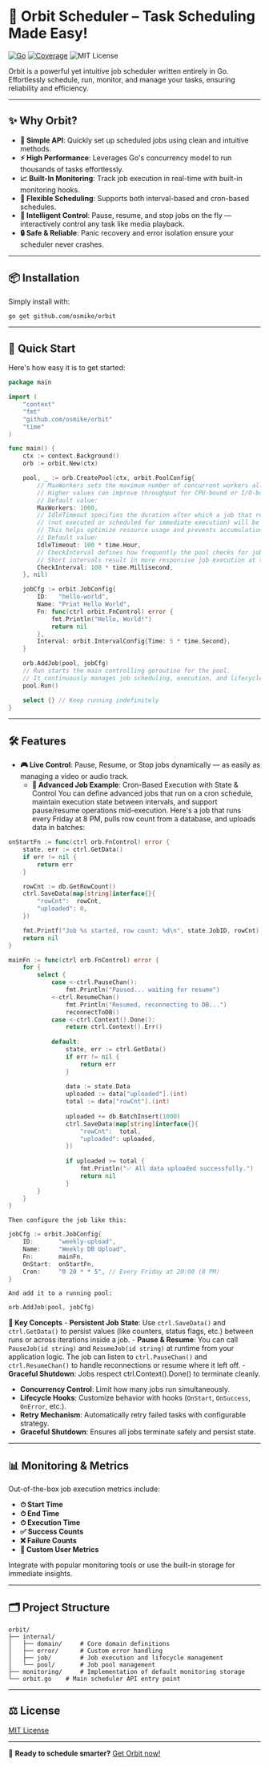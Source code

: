 
# 🚀 Orbit Scheduler – Task Scheduling Made Easy!

[![Go](https://img.shields.io/badge/Made%20with-Go-blue)](https://golang.org)
[![Coverage](https://img.shields.io/badge/Coverage-87%25-brightgreen)](https://github.com/osmike/orbit)
![MIT License](https://img.shields.io/badge/license-MIT-green.svg)

Orbit is a powerful yet intuitive job scheduler written entirely in Go. Effortlessly schedule, run, monitor, and manage your tasks, ensuring reliability and efficiency.

---

## ✨ Why Orbit?

- **🔧 Simple API**: Quickly set up scheduled jobs using clean and intuitive methods.
- **⚡ High Performance**: Leverages Go's concurrency model to run thousands of tasks effortlessly.
- **📈 Built-In Monitoring**: Track job execution in real-time with built-in monitoring hooks.
- **🎯 Flexible Scheduling**: Supports both interval-based and cron-based schedules.
- **🧠 Intelligent Control**: Pause, resume, and stop jobs on the fly — interactively control any task like media playback.
- **🔒 Safe & Reliable**: Panic recovery and error isolation ensure your scheduler never crashes.


---

## 📦 Installation

Simply install with:

```bash
go get github.com/osmike/orbit
```

---

## 🚦 Quick Start

Here's how easy it is to get started:

```go
package main

import (
    "context"
    "fmt"
    "github.com/osmike/orbit"
    "time"
)

func main() {
    ctx := context.Background()
    orb := orbit.New(ctx)

    pool, _ := orb.CreatePool(ctx, orbit.PoolConfig{
		// MaxWorkers sets the maximum number of concurrent workers allowed to execute jobs simultaneously.
		// Higher values can improve throughput for CPU-bound or I/O-bound tasks, but might consume more system resources.
		// Default value:
		MaxWorkers: 1000,
		// IdleTimeout specifies the duration after which a job that remains idle
		// (not executed or scheduled for immediate execution) will be marked as inactive.
		// This helps optimize resource usage and prevents accumulation of stale tasks.
		// Default value:
		IdleTimeout: 100 * time.Hour,
		// CheckInterval defines how frequently the pool checks for jobs that are ready for execution or require status updates.
		// Short intervals result in more responsive job execution at the expense of slightly increased CPU utilization.
		CheckInterval: 100 * time.Millisecond,
    }, nil)

    jobCfg := orbit.JobConfig{
        ID:   "hello-world",
        Name: "Print Hello World",
        Fn: func(ctrl orbit.FnControl) error {
            fmt.Println("Hello, World!")
            return nil
        },
        Interval: orbit.IntervalConfig{Time: 5 * time.Second},
    }

    orb.AddJob(pool, jobCfg)
	// Run starts the main controlling goroutine for the pool.
	// It continuously manages job scheduling, execution, and lifecycle events.
    pool.Run()

    select {} // Keep running indefinitely
}
```

---

## 🛠 Features

- **🎮 Live Control**: Pause, Resume, or Stop jobs dynamically — as easily as managing a video or audio track.
  - **📅 Advanced Job Example**: Cron-Based Execution with State & Control
    You can define advanced jobs that run on a cron schedule,
    maintain execution state between intervals, and support pause/resume operations mid-execution.
    Here's a job that runs every Friday at 8 PM, pulls row count from a database, and uploads data in batches:
```go
onStartFn := func(ctrl orb.FnControl) error {
    state, err := ctrl.GetData()
    if err != nil {
        return err
    }

    rowCnt := db.GetRowCount()
    ctrl.SaveData(map[string]interface{}{
        "rowCnt":  rowCnt,
        "uploaded": 0,
    })

    fmt.Printf("Job %s started, row count: %d\n", state.JobID, rowCnt)
    return nil
}

mainFn := func(ctrl orb.FnControl) error {
    for {
        select {
            case <-ctrl.PauseChan():
                fmt.Println("Paused... waiting for resume")
            <-ctrl.ResumeChan()
                fmt.Println("Resumed, reconnecting to DB...")
                reconnectToDB()        
            case <-ctrl.Context().Done():
                return ctrl.Context().Err()
            
            default:
                state, err := ctrl.GetData()
                if err != nil {
                    return err
                }
    
                data := state.Data
                uploaded := data["uploaded"].(int)
                total := data["rowCnt"].(int)
    
                uploaded += db.BatchInsert(1000)
                ctrl.SaveData(map[string]interface{}{
                    "rowCnt":  total,
                    "uploaded": uploaded,
                })
    
                if uploaded >= total {
                    fmt.Println("✅ All data uploaded successfully.")
                    return nil
                }
        }
    }
}    
```
    Then configure the job like this:
```go
jobCfg := orbit.JobConfig{
    ID:       "weekly-upload",
    Name:     "Weekly DB Upload",
    Fn:       mainFn,
    OnStart:  onStartFn,
    Cron:     "0 20 * * 5", // Every Friday at 20:00 (8 PM)
}
```
    And add it to a running pool:
```go
orb.AddJob(pool, jobCfg)
```
   **🧠 Key Concepts**
    - **Persistent Job State**: Use `ctrl.SaveData()` and `ctrl.GetData()` to persist values (like counters, status flags, etc.) between runs or across iterations inside a job.
    - **Pause & Resume**: You can call `PauseJob(id string)` and `ResumeJob(id string)` at runtime from your application logic. The job can listen to `ctrl.PauseChan()` and `ctrl.ResumeChan()` to handle reconnections or resume where it left off.
    - **Graceful Shutdown**: Jobs respect ctrl.Context().Done() to terminate cleanly.
- **Concurrency Control**: Limit how many jobs run simultaneously.
- **Lifecycle Hooks**: Customize behavior with hooks (`OnStart`, `OnSuccess`, `OnError`, etc.).
- **Retry Mechanism**: Automatically retry failed tasks with configurable strategy.
- **Graceful Shutdown**: Ensures all jobs terminate safely and persist state.

---

## 📊 Monitoring & Metrics

Out-of-the-box job execution metrics include:

- **⏱ Start Time**
- **⏱ End Time**
- **⏱ Execution Time**
- **✅ Success Counts**
- **❌ Failure Counts**
- **📌 Custom User Metrics**


Integrate with popular monitoring tools or use the built-in storage for immediate insights.

---

## 🗂 Project Structure

```
orbit/
├── internal/
│   ├── domain/     # Core domain definitions
│   ├── error/      # Custom error handling
│   ├── job/        # Job execution and lifecycle management
│   └── pool/       # Job pool management
├── monitoring/     # Implementation of default monitoring storage
└── orbit.go    # Main scheduler API entry point
```

---

## ⚖️ License

[MIT License](LICENSE)

---
🚀 **Ready to schedule smarter?** [Get Orbit now!](https://github.com/osmike/orbit)

